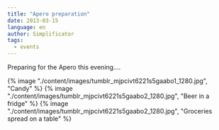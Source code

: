 ```yaml
---
title: "Apero preparation"
date: 2013-03-15
language: en
author: Simplificator
tags:
  - events
---
```


Preparing for the Apero this evening….

{% image "./content/images/tumblr_mjpcivt6221s5gaabo1_1280.jpg", "Candy" %}
{% image "./content/images/tumblr_mjpcivt6221s5gaabo2_1280.jpg", "Beer in a fridge" %}
{% image "./content/images/tumblr_mjpcivt6221s5gaabo2_1280.jpg", "Groceries spread on a table" %}

